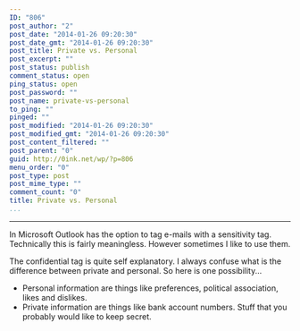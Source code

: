 ```yaml
---
ID: "806"
post_author: "2"
post_date: "2014-01-26 09:20:30"
post_date_gmt: "2014-01-26 09:20:30"
post_title: Private vs. Personal
post_excerpt: ""
post_status: publish
comment_status: open
ping_status: open
post_password: ""
post_name: private-vs-personal
to_ping: ""
pinged: ""
post_modified: "2014-01-26 09:20:30"
post_modified_gmt: "2014-01-26 09:20:30"
post_content_filtered: ""
post_parent: "0"
guid: http://0ink.net/wp/?p=806
menu_order: "0"
post_type: post
post_mime_type: ""
comment_count: "0"
title: Private vs. Personal
...
```

---

In Microsoft Outlook has the option to tag e-mails with a sensitivity tag. Technically this is fairly meaningless. However sometimes I like to use them.  

The confidential tag is quite self explanatory. I always confuse what is the difference between private and personal.   So here is one possibility...

*   Personal information are things like preferences, political association, likes and dislikes.
*   Private information are things like bank account numbers. Stuff that you probably would like to keep secret.
